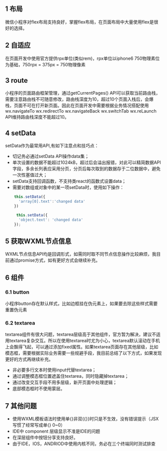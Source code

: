 ## 1 布局

微信小程序对flex布局支持良好，掌握flex布局，在页面布局中大量使用flex是很好的选择。

## 2 自适应

在页面开发中使用官方提供rpx单位(类似rem)，rpx单位以iphone6 750物理素位为基础，750rpx = 375px = 750物理像素

## 3 route

小程序的页面路由框架管理，通过getCurrentPages() API可以获取当前路由栈，需要注意路由栈不可随意修改，路由栈深度为10，超过10个页面入栈后，会爆栈，页面不可在打开新页面。因此在页面开发中需要根据业务情况搭配使用wx.navigateTo  wx.redirectTo wx.navigateBack
 wx.switchTab wx.reLaunch API维持路由栈深度不能超过10。

## 4 setData

setData作为最常用API,有如下注意点和技巧点：
* 切记务必通过setData API操作data集；
* 单次设置的数据不能超过1024kB，超过后会溢出报错，对此可以精简数据API字段，多余长列表应采用分页，分页后每次取到的数据存于二位数据中，避免一次性塞值过大；
* setData支持回调函数，不支持类react的函数式设置data；
* 需要对数组或对象中的某一项setData时，使用如下操作：
```js
    this.setData({
      'array[0].text':'changed data'
    })

     this.setData({
      'object.text': 'changed data'
    });   

```

## 5 获取WXML节点信息

WXML节点信息API均是回调形式，如需同时取不同节点信息操作比较麻烦，我目前通过promise方式，如有更好方式会继续补充。

## 6 组件

### 6.1 button

小程序button存在默认样式，比如边框挂在伪元素上，如果要去除这些样式需要重置伪元素

### 6.2 textarea

textarea组件有很大问题，textarea层级高于其他组件，官方暂为解决，建议不适用textarea复杂交互。所以在使用textarea时尤为小心，textarea默认滚动在手机上会飘得飞起，可以通过添加fixed属性。如果textarea页面存在其他层级，比如模态框，需要根据实际业务需要一些规避手段，我目前总结了以下方式，如果发现更好的方式再继续补充。
* 非必要多行文本时使用input代替textarea；
* 通过调整模态框位置遮盖住textarea，同时隐藏掉textarea；
* 通过改变交互手段不用多层级，新开页面中处理逻辑；
* 底部模态框时不使用蒙层。

## 7 其他问题

* 使用WXML模板语法时使用单{}非双{{}}时只是不生效，没有错误提示（JSX写惯了经常写成单{} 0~0）
* IDE中 component 层级显示不准是IDE的问题
* 在深层组件中按钮分享支持良好。
* 由于IDE，IOS，ANDRIOD中使用内核不同，务必在三个终端同时测试排查
